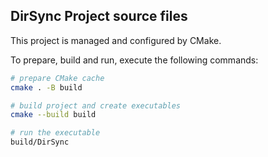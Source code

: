 ## DirSync Project source files

This project is managed and configured by CMake.

To prepare, build and run, execute the following commands:

```bash
# prepare CMake cache
cmake . -B build

# build project and create executables
cmake --build build

# run the executable
build/DirSync
```


